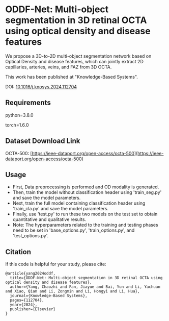 

# ODDF-Net: Multi-object segmentation in 3D retinal OCTA using optical density and disease features

We propose a 3D-to-2D multi-object segmentation network based on Optical Density and disease features, which can jointly extract 2D capillaries, arteries, veins, and FAZ from 3D OCTA.

This work has been published at "Knowledge-Based Systems".

DOI: [10.1016/j.knosys.2024.112704](https://www.sciencedirect.com/science/article/abs/pii/S0950705124013388?via%3Dihub)

## Requirements
python=3.8.0

torch=1.6.0

## Dataset Download Link
OCTA-500: [https://ieee-dataport.org/open-access/octa-500](https://ieee-dataport.org/open-access/octa-500)

## Usage
* First, Data preprocessing is performed and OD modality is generated.
* Then, train the model without classification header using 'train_seg.py' and save the model parameters.
* Next, train the full model containing classification header using 'train_cla.py' and save the model parameters.
* Finally, use 'test.py' to run these two models on the test set to obtain quantitative and qualitative results.
* Note: The hyperparameters related to the training and testing phases need to be set in 'base_options.py', 'train_options.py', and 'test_options.py'.

## Citation
If this code is helpful for your study, please cite:
```
@article{yang2024oddf,
  title={ODDF-Net: Multi-object segmentation in 3D retinal OCTA using optical density and disease features},
  author={Yang, Chaozhi and Fan, Jiayue and Bai, Yun and Li, Yachuan and Xiao, Qian and Li, Zongmin and Li, Hongyi and Li, Hua},
  journal={Knowledge-Based Systems},
  pages={112704},
  year={2024},
  publisher={Elsevier}
}
```
